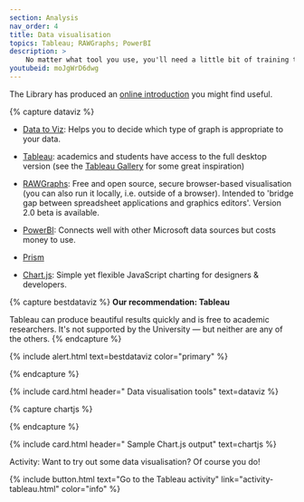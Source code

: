 ```yaml
---
section: Analysis
nav_order: 4
title: Data visualisation 
topics: Tableau; RAWGraphs; PowerBI
description: >
    No matter what tool you use, you'll need a little bit of training to make good data visualisations.
youtubeid: moJgWrD6dwg
---
```


The Library has produced an [online introduction](https://sway.office.com/O9vEKmTmBXPxGOnE) you might find useful.

{% capture dataviz %}
- [Data to Viz](https://www.data-to-viz.com/): Helps you to decide which type of graph is appropriate to your data. 

- [Tableau](https://public.tableau.com): academics and students have access to the full desktop version (see the [Tableau Gallery](https://public.tableau.com/en-us/s/gallery) for some great inspiration)

- [RAWGraphs](https://app.rawgraphs.io): Free and open source, secure browser-based visualisation (you can also run it locally, i.e. outside of a browser). Intended to 'bridge gap between spreadsheet applications and graphics editors'. Version 2.0 beta is available.

- [PowerBI](https://powerbi.microsoft.com): Connects well with other Microsoft data sources but costs money to use.

- [Prism](https://www.graphpad.com/scientific-software/prism/)

- [Chart.js](https://www.chartjs.org): Simple yet flexible JavaScript charting for designers & developers. 

{% capture bestdataviz %}
**Our recommendation: Tableau**

Tableau can produce beautiful results quickly and is free to academic researchers. It's not supported by the University — but neither are any of the others.
{% endcapture %}

{% include alert.html text=bestdataviz color="primary" %}

{% endcapture %}

{% include card.html header="<i class='fas fa-eye'></i> Data visualisation tools" text=dataviz %}

{% capture chartjs %}
<div>
  <canvas id="myChart"></canvas>
</div>

<script src="https://cdn.jsdelivr.net/npm/chart.js"></script> 

<canvas id="myChart" width="400" height="400"></canvas>
<script>
var ctx = document.getElementById('myChart');
var myChart = new Chart(ctx, {
    type: 'bar',
    data: {
        labels: ['Red', 'Blue', 'Yellow', 'Green', 'Purple', 'Orange'],
        datasets: [{
            label: '# of Votes',
            data: [12, 19, 3, 5, 2, 3],
            backgroundColor: [
                'rgba(255, 99, 132, 0.2)',
                'rgba(54, 162, 235, 0.2)',
                'rgba(255, 206, 86, 0.2)',
                'rgba(75, 192, 192, 0.2)',
                'rgba(153, 102, 255, 0.2)',
                'rgba(255, 159, 64, 0.2)'
            ],
            borderColor: [
                'rgba(255, 99, 132, 1)',
                'rgba(54, 162, 235, 1)',
                'rgba(255, 206, 86, 1)',
                'rgba(75, 192, 192, 1)',
                'rgba(153, 102, 255, 1)',
                'rgba(255, 159, 64, 1)'
            ],
            borderWidth: 1
        }]
    },
    options: {
        scales: {
            y: {
                beginAtZero: true
            }
        }
    }
});
</script>
{% endcapture %}

{% include card.html header="<i class='fas fa-chart-bar'></i> Sample Chart.js output" text=chartjs %}

Activity: Want to try out some data visualisation? Of course you do!

{% include button.html text="Go to the Tableau activity" link="activity-tableau.html" color="info" %}
